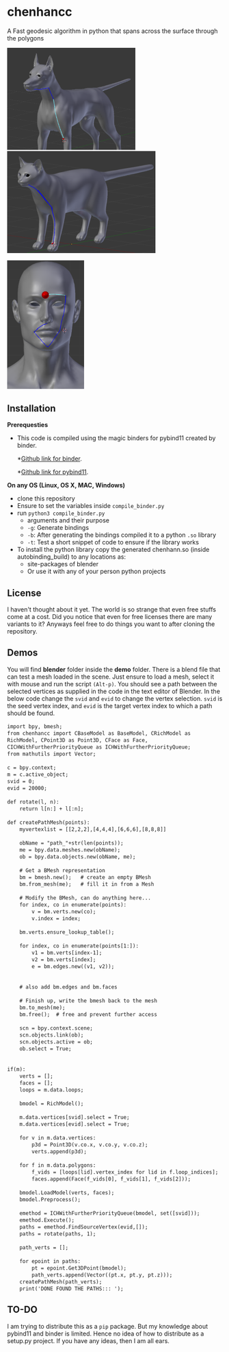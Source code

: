 chenhancc
==============

A Fast geodesic algorithm in python that spans across the surface through the polygons

<p>
	<img src="./images/Dog.png" width="300"><img src="./images/Cat.png" width="347">
</p>
<p>
	<img src="./images/Man.png" height="300">
</p>

Installation
------------

**Prerequesties**
- This code is compiled using the magic binders for pybind11 created by binder.

	*[Github link for binder](https://github.com/RosettaCommons/binder).
	
	*[Github link for pybind11](https://github.com/pybind/pybind11).


**On any OS (Linux, OS X, MAC, Windows)**

 - clone this repository
 - Ensure to set the variables inside `compile_binder.py`
 - run `python3 compile_binder.py`
 	- arguments and their purpose
 	- `-g`: Generate bindings
 	- `-b`: After generating the bindings compiled it to a python `.so` library
 	- `-t`: Test a short snippet of code to ensure if the library works
 - To install the python library copy the generated chenhann.so (inside autobinding_build) to any locations as:
 	- site-packages of blender
 	- Or use it with any of your person python projects

License
-------

I haven't thought about it yet. The world is so strange that even free stuffs come at a cost. Did you notice that even for free licenses there are many variants to it? Anyways feel free to do things you want to after cloning the repository. 

Demos
---------
You will find <b>blender</b> folder inside the <b>demo</b> folder. There is a blend file that can test a mesh loaded in the scene. Just ensure to load a mesh, select it with mouse and run the script `(Alt-p)`. You should see a path between the selected vertices as supplied in the code in the text editor of Blender. In the below code change the `svid` and `evid` to change the vertex selection. `svid` is the seed vertex index, and `evid` is the target vertex index to which a path should be found. 

```
import bpy, bmesh;
from chenhancc import CBaseModel as BaseModel, CRichModel as RichModel, CPoint3D as Point3D, CFace as Face, CICHWithFurtherPriorityQueue as ICHWithFurtherPriorityQueue;
from mathutils import Vector;

c = bpy.context;
m = c.active_object;
svid = 0;
evid = 20000;

def rotate(l, n):
    return l[n:] + l[:n];

def createPathMesh(points):
    myvertexlist = [[2,2,2],[4,4,4],[6,6,6],[8,8,8]]
    
    obName = "path_"+str(len(points));
    me = bpy.data.meshes.new(obName);
    ob = bpy.data.objects.new(obName, me);

    # Get a BMesh representation
    bm = bmesh.new();   # create an empty BMesh
    bm.from_mesh(me);   # fill it in from a Mesh

    # Modify the BMesh, can do anything here...
    for index, co in enumerate(points):
        v = bm.verts.new(co);
        v.index = index;
        
    bm.verts.ensure_lookup_table();
    
    for index, co in enumerate(points[1:]):
        v1 = bm.verts[index-1];
        v2 = bm.verts[index];
        e = bm.edges.new((v1, v2));
        
    
    # also add bm.edges and bm.faces

    # Finish up, write the bmesh back to the mesh
    bm.to_mesh(me);
    bm.free();  # free and prevent further access
    
    scn = bpy.context.scene;
    scn.objects.link(ob);
    scn.objects.active = ob;
    ob.select = True;


if(m):
    verts = [];
    faces = [];
    loops = m.data.loops;
    
    bmodel = RichModel();
    
    m.data.vertices[svid].select = True;
    m.data.vertices[evid].select = True;
    
    for v in m.data.vertices:
        p3d = Point3D(v.co.x, v.co.y, v.co.z);
        verts.append(p3d);
   
    for f in m.data.polygons:
        f_vids = [loops[lid].vertex_index for lid in f.loop_indices];        
        faces.append(Face(f_vids[0], f_vids[1], f_vids[2]));
    
    bmodel.LoadModel(verts, faces);
    bmodel.Preprocess();
    
    emethod = ICHWithFurtherPriorityQueue(bmodel, set([svid]));
    emethod.Execute();
    paths = emethod.FindSourceVertex(evid,[]);
    paths = rotate(paths, 1);
    
    path_verts = [];
    
    for epoint in paths:
        pt = epoint.Get3DPoint(bmodel);
        path_verts.append(Vector((pt.x, pt.y, pt.z)));
    createPathMesh(path_verts);
    print('DONE FOUND THE PATHS::: ');
```

TO-DO
-----

I am trying to distribute this as a `pip` package. But my knowledge about pybind11 and binder is limited. Hence no idea of how to distribute as a setup.py project. If you have any ideas, then I am all ears.
